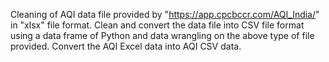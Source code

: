 Cleaning of AQI data file provided by "https://app.cpcbccr.com/AQI_India/" in "xlsx" file format. 
Clean and convert the data file into CSV file format using a data frame of Python and data wrangling on the above type of file provided.
Convert the AQI Excel data into AQI CSV data.
